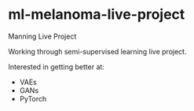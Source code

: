 # ml-melanoma-live-project
Manning Live Project

Working through semi-supervised learning live project.  

Interested in getting better at:

* VAEs
* GANs
* PyTorch
